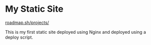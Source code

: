 # My Static Site

[roadmap.sh/projects/](https://roadmap.sh/projects/static-site-server)

This is my first static site deployed using Nginx and deployed using a deploy script.
